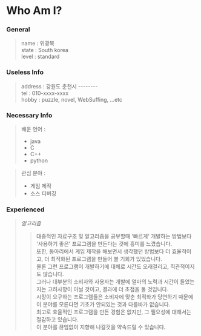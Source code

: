 Who Am I?
=====
### General
>name : 위광복   
>state : South korea   
>level : standard   

### Useless Info
>address : 강원도 춘천시 --------   
>tel : 010-xxxx-xxxx   
>hobby : puzzle, novel, WebSuffing, ...etc   

### Necessary Info
> 배운 언어 :
>* java   
>* C   
>* C++   
>* python   

>관심 분야 : 
>* 게임 제작
>* 소스 디버깅

### Experienced
> *알고리즘*   
>> 대중적인 자료구조 및 알고리즘을 공부할때 '빠르게' 개발하는 방법보다 '사용하기 좋은' 프로그램을 만든다는 것에 흥미를 느꼈습니다.   
>> 또한, 동아리에서 게임 제작을 해보면서 생각했던 방법보다 더 효율적이고, 더 최적화된 프로그램을 만들어 볼 기회가 있었습니다.   
>> 물론 그런 프로그램이 개발하기에 대체로 시간도 오래걸리고, 직관적이지도 않습니다.   
>> 그러나 대부분의 소비자와 사용자는 개발에 얼마의 노력과 시간이 들었는지는 고려사항이 아닐 것이고, 결과에 더 초점을 둘 것입니다.   
>> 시장이 요구하는 프로그램들은 소비자에 맞춘 최적화가 당연하기 때문에 이 분야를 모른다면 기초가 안되있는 것과 다를바가 없습니다.   
>> 최고로 효율적인 프로그램을 만든 경험은 없지만, 그 필요성에 대해서는 절감하고 있습니다.   
>> 이 분야를 끊임없이 지향해 나갈것을 약속드릴 수 있습니다.
